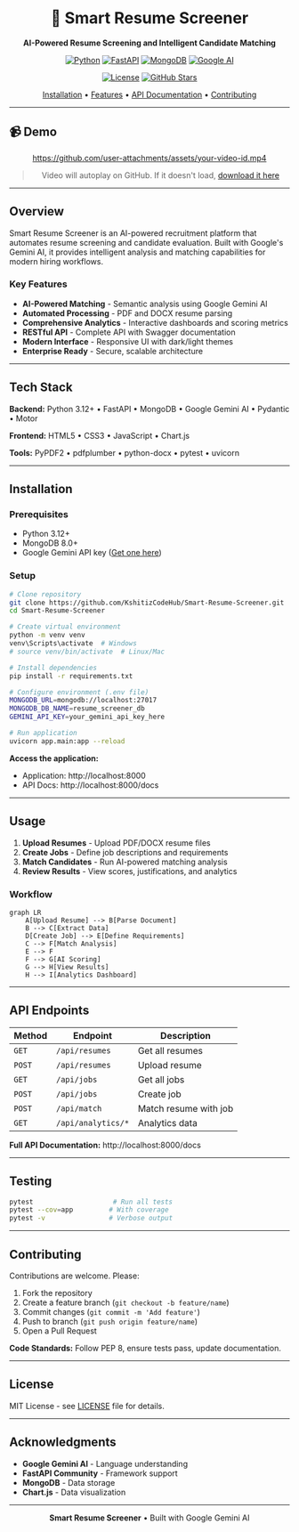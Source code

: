 <div align="center">

# 🎯 Smart Resume Screener

**AI-Powered Resume Screening and Intelligent Candidate Matching**

[![Python](https://img.shields.io/badge/Python-3.12+-3776AB?style=for-the-badge&logo=python&logoColor=white)](https://www.python.org/downloads/)
[![FastAPI](https://img.shields.io/badge/FastAPI-0.115+-009688?style=for-the-badge&logo=fastapi&logoColor=white)](https://fastapi.tiangolo.com/)
[![MongoDB](https://img.shields.io/badge/MongoDB-8.0+-47A248?style=for-the-badge&logo=mongodb&logoColor=white)](https://www.mongodb.com/)
[![Google AI](https://img.shields.io/badge/Google-Gemini%20AI-4285F4?style=for-the-badge&logo=google&logoColor=white)](https://ai.google.dev/)

[![License](https://img.shields.io/badge/License-MIT-yellow.svg)](LICENSE)
[![GitHub Stars](https://img.shields.io/github/stars/KshitizCodeHub/Smart-Resume-Screener?style=social)](https://github.com/KshitizCodeHub/Smart-Resume-Screener/stargazers)

[Installation](#installation) • [Features](#key-features) • [API Documentation](#api-endpoints) • [Contributing](#contributing)

</div>

---

## 📹 Demo

<div align="center">

https://github.com/user-attachments/assets/your-video-id.mp4

> Video will autoplay on GitHub. If it doesn't load, [download it here](./assets/demo-video.mp4)

</div>

---

## Overview

Smart Resume Screener is an AI-powered recruitment platform that automates resume screening and candidate evaluation. Built with Google's Gemini AI, it provides intelligent analysis and matching capabilities for modern hiring workflows.

### Key Features

- **AI-Powered Matching** - Semantic analysis using Google Gemini AI
- **Automated Processing** - PDF and DOCX resume parsing
- **Comprehensive Analytics** - Interactive dashboards and scoring metrics  
- **RESTful API** - Complete API with Swagger documentation
- **Modern Interface** - Responsive UI with dark/light themes
- **Enterprise Ready** - Secure, scalable architecture

---

## Tech Stack

**Backend:** Python 3.12+ • FastAPI • MongoDB • Google Gemini AI • Pydantic • Motor

**Frontend:** HTML5 • CSS3 • JavaScript • Chart.js

**Tools:** PyPDF2 • pdfplumber • python-docx • pytest • uvicorn

---

## Installation

### Prerequisites

- Python 3.12+
- MongoDB 8.0+
- Google Gemini API key ([Get one here](https://ai.google.dev/))

### Setup

```bash
# Clone repository
git clone https://github.com/KshitizCodeHub/Smart-Resume-Screener.git
cd Smart-Resume-Screener

# Create virtual environment
python -m venv venv
venv\Scripts\activate  # Windows
# source venv/bin/activate  # Linux/Mac

# Install dependencies
pip install -r requirements.txt

# Configure environment (.env file)
MONGODB_URL=mongodb://localhost:27017
MONGODB_DB_NAME=resume_screener_db
GEMINI_API_KEY=your_gemini_api_key_here

# Run application
uvicorn app.main:app --reload
```

**Access the application:**
- Application: http://localhost:8000
- API Docs: http://localhost:8000/docs

---

## Usage

1. **Upload Resumes** - Upload PDF/DOCX resume files
2. **Create Jobs** - Define job descriptions and requirements
3. **Match Candidates** - Run AI-powered matching analysis
4. **Review Results** - View scores, justifications, and analytics

### Workflow

```mermaid
graph LR
    A[Upload Resume] --> B[Parse Document]
    B --> C[Extract Data]
    D[Create Job] --> E[Define Requirements]
    C --> F[Match Analysis]
    E --> F
    F --> G[AI Scoring]
    G --> H[View Results]
    H --> I[Analytics Dashboard]
```

---

## API Endpoints

| Method | Endpoint | Description |
|--------|----------|-------------|
| `GET` | `/api/resumes` | Get all resumes |
| `POST` | `/api/resumes` | Upload resume |
| `GET` | `/api/jobs` | Get all jobs |
| `POST` | `/api/jobs` | Create job |
| `POST` | `/api/match` | Match resume with job |
| `GET` | `/api/analytics/*` | Analytics data |

**Full API Documentation:** http://localhost:8000/docs

---

## Testing

```bash
pytest                    # Run all tests
pytest --cov=app         # With coverage
pytest -v                # Verbose output
```

---

## Contributing

Contributions are welcome. Please:

1. Fork the repository
2. Create a feature branch (`git checkout -b feature/name`)
3. Commit changes (`git commit -m 'Add feature'`)
4. Push to branch (`git push origin feature/name`)
5. Open a Pull Request

**Code Standards:** Follow PEP 8, ensure tests pass, update documentation.

---

## License

MIT License - see [LICENSE](LICENSE) file for details.

---

## Acknowledgments

- **Google Gemini AI** - Language understanding
- **FastAPI Community** - Framework support
- **MongoDB** - Data storage
- **Chart.js** - Data visualization

---

<div align="center">

**Smart Resume Screener** • Built with Google Gemini AI

</div>

